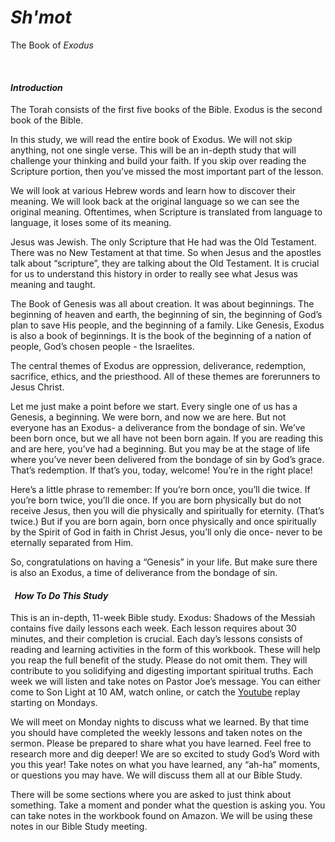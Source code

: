 # _Sh'mot_
The Book of _Exodus_

&nbsp;

#### _Introduction_

The Torah consists of the first five books of the Bible.  Exodus is the second book of the Bible. 

In this study, we will read the entire book of Exodus. We will not skip anything, not one single verse. This will be an in-depth study that will challenge your thinking and build your faith. If you skip over reading the Scripture portion, then you’ve missed the most important part of the lesson. 

We will look at various Hebrew words and learn how to discover their meaning. We will look back at the original language so we can see the original meaning. Oftentimes, when Scripture is translated from language to language, it loses some of its meaning. 

Jesus was Jewish. The only Scripture that He had was the Old Testament. There was no New Testament at that time. So when Jesus and the apostles talk about “scripture”, they are talking about the Old Testament. It is crucial for us to understand this history in order to really see what Jesus was meaning and taught. 

The Book of Genesis was all about creation. It was about beginnings. The beginning of heaven and earth, the beginning of sin, the beginning of God’s plan to save His people, and the beginning of a family. Like Genesis, Exodus is also a book of beginnings. It is the book of the beginning of a nation of people, God’s chosen people - the Israelites. 

The central themes of Exodus are oppression, deliverance, redemption, sacrifice, ethics, and the priesthood. All of these themes are forerunners to Jesus Christ.

Let me just make a point before we start. Every single one of us has a Genesis, a beginning. We were born, and now we are here. But not everyone has an Exodus- a deliverance from the bondage of sin. We’ve been born once, but we all have not been born again. If you are reading this and are here, you’ve had a beginning. But you may be at the stage of life where you’ve never been delivered from the bondage of sin by God’s grace. That’s redemption. If that’s you, today, welcome! You’re in the right place! 

Here’s a little phrase to remember: If you’re born once, you’ll die twice. If you’re born twice, you’ll die once. If you are born physically but do not receive Jesus, then you will die physically and spiritually for eternity. (That’s twice.) But if you are born again, born once physically and once spiritually by the Spirit of God in faith in Christ Jesus, you’ll only die once- never to be eternally separated from Him. 

So, congratulations on having a “Genesis” in your life. But make sure there is also an Exodus, a time of deliverance from the bondage of sin. 

#### <i class="fa-solid fa-marker"></i> &nbsp; _How To Do This Study_

This is an in-depth, 11-week Bible study. Exodus: Shadows of the Messiah contains five daily lessons each week. Each lesson requires about 30 minutes, and their completion is crucial. Each day’s lessons consists of reading and learning activities in the form of this workbook. These will help you reap the full benefit of the study. Please do not omit them. They will contribute to you solidifying and digesting important spiritual truths. Each week we will listen and take notes on Pastor Joe’s message. You can either come to Son Light at 10 AM, watch online, or catch the [Youtube](bit.ly/sonlightsermons) replay starting on Mondays. 

We will meet on Monday nights to discuss what we learned. By that time you should have completed the weekly lessons and taken notes on the sermon. Please be prepared to share what you have learned. Feel free to research more and dig deeper! We are so excited to study God’s Word with you this year! Take notes on what you have learned, any “ah-ha” moments, or questions you may have. We will discuss them all at our Bible Study. 

There will be some sections where you are asked to just think about something. Take a moment and ponder what the question is asking you. You can take notes in the workbook found on Amazon. We will be using these notes in our Bible Study meeting. 
